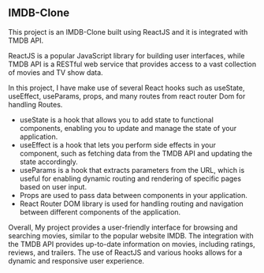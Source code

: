 ## IMDB-Clone
This project is an IMDB-Clone built using ReactJS and it is integrated with TMDB API. 

ReactJS is a popular JavaScript library for building user interfaces, while TMDB API is a RESTful web service that provides access to a vast collection of movies and TV show data.

In this project, I have make use of several React hooks such as useState, useEffect, useParams, props, and many routes from react router Dom for handling Routes.

* useState is a hook that allows you to add state to functional components, enabling you to update and manage the state of your application. 
* useEffect is a hook that lets you perform side effects in your component, such as fetching data from the TMDB API and updating the state accordingly. 
* useParams is a hook that extracts parameters from the URL, which is useful for enabling dynamic routing and rendering of specific pages based on user input. 
* Props are used to pass data between components in your application.
* React Router DOM library is used for handling routing and navigation between different components of the application.

Overall, My project provides a user-friendly interface for browsing and searching movies, similar to the popular website IMDB. The integration with the TMDB API provides up-to-date information on movies, including ratings, reviews, and trailers. The use of ReactJS and various hooks allows for a dynamic and responsive user experience.
